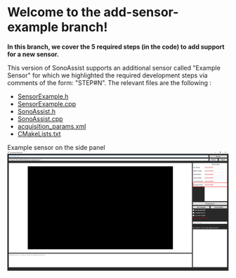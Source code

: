 # Welcome to the add-sensor-example branch!

**In this branch, we cover the 5 required steps (in the code) to add support for a new sensor.**

This version of SonoAssist supports an additional sensor called "Example Sensor" for which we highlighted the required development steps via comments of the form: "STEP#N".
The relevant files are the following : 
* [SensorExample.h](https://github.com/LATIS-ETS/SonoAssist/blob/add-sensor-example/SonoAssist/SensorExample.h)
* [SensorExample.cpp](https://github.com/LATIS-ETS/SonoAssist/blob/add-sensor-example/SonoAssist/SensorExample.cpp)
* [SonoAssist.h](https://github.com/LATIS-ETS/SonoAssist/blob/add-sensor-example/SonoAssist/SonoAssist.h)
* [SonoAssist.cpp](https://github.com/LATIS-ETS/SonoAssist/blob/add-sensor-example/SonoAssist/SonoAssist.cpp)
* [acquisition_params.xml](https://github.com/LATIS-ETS/SonoAssist/blob/add-sensor-example/SonoAssistParams/acquisition_params.xml)
* [CMakeLists.txt](https://github.com/LATIS-ETS/SonoAssist/blob/add-sensor-example/SonoAssist/CMakeLists)

Example sensor on the side panel
![](Media/add_sensor_example.png)